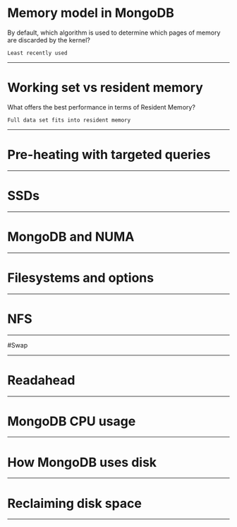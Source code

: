 # Memory model in MongoDB

By default, which algorithm is used to determine which pages of memory are discarded by the kernel?

	Least recently used

----

# Working set vs resident memory

What offers the best performance in terms of Resident Memory?

	Full data set fits into resident memory 

----

# Pre-heating with targeted queries

----

# SSDs

----

# MongoDB and NUMA

----

# Filesystems and options

----

# NFS

----

#Swap

----

# Readahead

----

# MongoDB CPU usage

----

# How MongoDB uses disk

----

# Reclaiming disk space

----